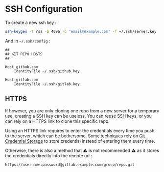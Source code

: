 # SSH Configuration

To create a new ssh key :

```sh
ssh-keygen -t rsa -b 4096 -C "email@example.com" -f ~/.ssh/server.key
```

And in `~/.ssh/config` :

```
##
## GIT REPO HOSTS
##

Host github.com
	IdentityFile ~/.ssh/github.key

Host gitlab.com
	IdentityFile ~/.ssh/gitlab.key
```

## HTTPS

If however, you are only cloning one repo from a new server for a temporary use, creating a SSH key can be useless. You can reuse SSH keys, or you can rely on a HTTPS link to clone this specific repo.

Using an HTTPS link requires to enter the credentials every time you push to the server, which can be bothersome. Some techniques rely on [Git Credential Storage](https://git-scm.com/book/en/v2/Git-Tools-Credential-Storage) to store credential instead of entering them every time.

Otherwise, there is also a method that :warning: is not recommended :warning: as it stores the credentials directly into the remote url :

```
https://username:password@gitlab.example.com/group/repo.git
```

